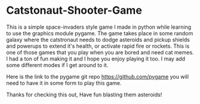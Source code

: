 # Catstonaut-Shooter-Game

This is a simple space-invaders style game I made in python while learning to use the graphics module pygame. The game takes place in some random galaxy where the catstronaut needs to dodge asteroids and pickup shields and powerups to extend it's health, or activate rapid fire or rockets. This is one of those games that you play when you are bored and need cat memes. I had a ton of fun making it and I hope you enjoy playing it too. I may add some different modes if I get around to it. 

Here is the link to the pygame git repo https://github.com/pygame you will need to have it in some form to play this game. 

Thanks for checking this out, Have fun blasting them asteroids!
